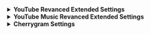 <details>
<summary><strong>YouTube Revanced Extended Settings</strong></summary>

- Append time stamp information type: **Disabled**
- Default video quality (mobile): **720p**
- Default video quality (WiFi): **1080p**
- Disable default playback speed for music: **Enabled**
- Disable like/dislike glow: **Enabled**
- Disable speed overlay: **Enabled**
- Disable swipe to enter fullscreen mode below the player: **Enabled**
- Enable swipe brightness: **Disabled**
- Enable swipe lowest value auto brightness: **Disabled**
- Enable swipe speed: **Disabled**
- Enable swipe volume: **Disabled**
- Enable translucent navigation bar: **Enabled**
- Enable wide search bar: **Enabled**
- External downloader package name (video): **com.junkfood.seal**
- Hide carousel shelf: **Enabled**
- Hide category bar in feed: **Enabled**
- Hide category bar in related videos: **Enabled**
- Hide category bar in search: **Enabled**
- Hide clip button: **Enabled**
- Hide community posts in subscriptions: **Enabled**
- Hide feed captions button: **Enabled**
- Hide floating button: **Enabled**
- Hide fullscreen ads: **Enabled**
- Hide mix playlists: **Enabled**
- Hide movie shelf: **Enabled**
- Hide navigation label: **Enabled**
- Hide navigation notifications button: **Enabled**
- Hide navigation shorts button: **Enabled**
- Hide notify me button: **Enabled**
- Hide playables: **Enabled**
- Hide player captions button: **Enabled**
- Hide player collapse button: **Enabled**
- Hide player flyout menu captions: **Enabled**
- Hide player flyout menu loop video: **Enabled**
- Hide player flyout menu playback speed: **Enabled**
- Hide player flyout menu stats for nerds: **Enabled**
- Hide podcast section: **Enabled**
- Hide remix button: **Enabled**
- Hide rewards button: **Enabled**
- Hide search term thumbnail: **Enabled**
- Hide shop button: **Enabled**
- Hide snack bar: **Enabled**
- Hide subscriptions carousel: **Enabled**
- Hide thanks button: **Enabled**
- Hide toolbar create button: **Enabled**
- Hide toolbar notification button: **Enabled**
- Hide voice search button: **Enabled**
- Hide YouTube doodles: **Enabled**
- Overlay button external downloader: **Enabled**
- Override video download button: **Enabled**
- Remember last selected playback speed: **Disabled**
- RYD (Return YouTube Dislike) toast on connection error: **Disabled**
- RYD user ID: **9TGmz9sAE7BpnKAMfiNgKQkB6lF33EF78adm**
- SponsorBlock local time saved (milliseconds): **37577711**
- SponsorBlock local time saved (number segments): **1529**
- SponsorBlock toast on connection error: **Disabled**

</details>

<details>
<summary><strong>YouTube Music Revanced Extended Settings</strong></summary>

- Bypass image region restrictions: <strong>Enabled</strong>
- Change share sheet: <strong>Enabled</strong>
- Disable automatic captions: <strong>Enabled</strong>
- Disable Cairo splash animation: <strong>Enabled</strong>
- Disable DRC (Dynamic Range Compression) audio: <strong>Enabled</strong>
- Hide comment action button: <strong>Enabled</strong>
- Hide download action button: <strong>Enabled</strong>
- Hide radio action button: <strong>Enabled</strong>
- Hide button shelf: <strong>Enabled</strong>
- Hide carousel shelf: <strong>Enabled</strong>
- Hide category bar: <strong>Enabled</strong>
- Hide floating button: <strong>Enabled</strong>
- Hide "Download" in flyout menu: <strong>Enabled</strong>
- Hide "Go to podcast" in flyout menu: <strong>Enabled</strong>
- Hide "Help" in flyout menu: <strong>Enabled</strong>
- Hide "Report" in flyout menu: <strong>Enabled</strong>
- Hide "Save episode for later" in flyout menu: <strong>Enabled</strong>
- Hide "Shuffle play" in flyout menu: <strong>Enabled</strong>
- Hide "Sleep timer" in flyout menu: <strong>Enabled</strong>
- Hide "Start radio" in flyout menu: <strong>Enabled</strong>
- Hide "Stats for nerds" in flyout menu: <strong>Enabled</strong>
- Hide fullscreen ads: <strong>Enabled</strong>
- Hide fullscreen share button: <strong>Enabled</strong>
- Hide "Explore" in navigation: <strong>Enabled</strong>
- Hide navigation label: <strong>Enabled</strong>
- Hide "Samples" in navigation: <strong>Enabled</strong>
- Hide notification button: <strong>Enabled</strong>
- Hide samples shelf: <strong>Enabled</strong>
- Hide "About" in settings menu: <strong>Enabled</strong>
- Hide "Parent tools" in settings menu: <strong>Enabled</strong>
- Hide "Tap to update" button: <strong>Enabled</strong>
- Hide terms container: <strong>Enabled</strong>
- Hide voice search button: <strong>Enabled</strong>
- Remember last selected playback speed: <strong>Disabled</strong>
- Remove viewer discretion dialog: <strong>Enabled</strong>
- Replace "Report" in flyout menu: <strong>Disabled</strong>

</details>

<details>
<summary><strong>Cherrygram Settings</strong></summary>

- Custom chat styling for saved messages: **Disabled**
- Action bar crossfade animation: **Disabled**
- Calls drawer button: **Disabled**
- Emoji background for reply: **Enabled**
- Custom colors for reply: **Enabled**
- Darken drawer: **Enabled**
- Disable premium statuses: **Disabled**
- Use system emoji: **Enabled**
- Scan QR drawer button: **Disabled**
- Drawer blur: **Disabled**
- Disable dividers: **Enabled**
- Spring animation: **0** (default/disabled)
- Show avatar in drawer: **Enabled**
- Camera type: **3**
- Change status drawer button: **Disabled**
- Show profile birth date preview: **Disabled**
- Snow animation in drawer: **Disabled**
- Hide proxy promo: **Enabled**
- Cherrygram preferences drawer button: **Disabled**
- Drawer small avatar: **Disabled**
- Show profile channel preview: **Enabled**
- Show background in reply: **Enabled**
- Show seconds in time: **Disabled**
- Saved messages drawer button: **Disabled**
- Show large photos: **Enabled**
- Hide stories: **Enabled**
- Disable swipe to next: **Enabled**
- Center title: **Disabled**
- Hide archive from chats list: **Disabled**
- Center chat title: **Disabled**
- Show profile business preview: **Disabled**
- Show profile background color: **Enabled**
- Archived chats drawer button: **Enabled**
- Resident notification: **Disabled**
- Hide mute/unmute button: **Enabled**
- OneUI switch style: **Disabled**

</details>
